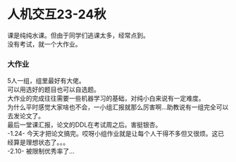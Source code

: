 # 人机交互23-24秋
课是纯纯水课。但由于同学们逃课太多，经常点到。  
没有考试，就一个大作业。  
### 大作业
5人一组，组里最好有大佬。  
可以用选好的题目也可以自选题。  
大作业的完成往往需要一些机器学习的基础，对纯小白来说有一定难度。  
为什么平时感觉大家啥也不会，一小组汇报就那么厉害啊...助教说有一组完全可以去发论文了。  
最后一堂课汇报，论文的DDL在考试周之后。害挺银杏。  
-1.24-
今天才把论文搞完。哎呀小组作业就是让每个人干得不多但又很烦。这已经算是理想状态了。。。  
-2.10-
被限制优秀率了...
